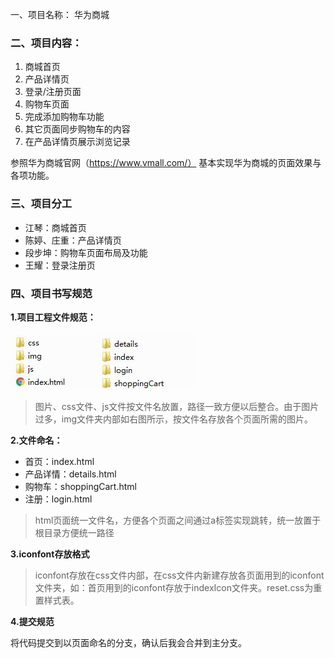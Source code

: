 一、项目名称： 华为商城

### 二、项目内容：

1. 商城首页
2. 产品详情页
3. 登录/注册页面 
4. 购物车页面
5. 完成添加购物车功能
6. 其它页面同步购物车的内容
7. 在产品详情页展示浏览记录

参照华为商城官网（https://www.vmall.com/） 基本实现华为商城的页面效果与各项功能。

### 三、项目分工

- 江琴：商城首页
- 陈婷、庄重：产品详情页
- 段步坤：购物车页面布局及功能
- 王耀：登录注册页

### 四、项目书写规范

**1.项目工程文件规范：**

![folder](\img\folder.jpg)![img](\img\img.jpg)

> 图片、css文件、js文件按文件名放置，路径一致方便以后整合。由于图片过多，img文件夹内部如右图所示，按文件名存放各个页面所需的图片。

**2.文件命名：**

- 首页：index.html  
- 产品详情：details.html
- 购物车：shoppingCart.html
- 注册：login.html

> html页面统一文件名，方便各个页面之间通过a标签实现跳转，统一放置于根目录方便统一路径

**3.iconfont存放格式**



> iconfont存放在css文件内部，在css文件内新建存放各页面用到的iconfont文件夹，如：首页用到的iconfont存放于indexIcon文件夹。reset.css为重置样式表。

**4.提交规范**

将代码提交到以页面命名的分支，确认后我会合并到主分支。